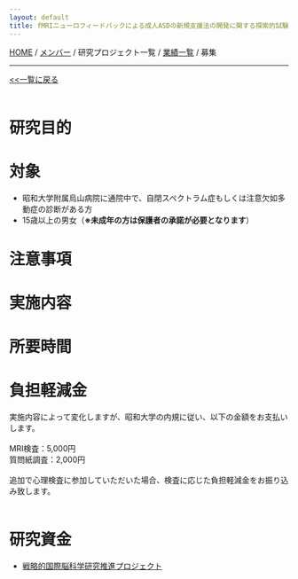 ```yaml
---
layout: default
title: fMRIニューロフィードバックによる成人ASDの新規支援法の開発に関する探索的試験
---
```

[HOME](https://middrshowa.github.io/) / [メンバー](./members.html) / 研究プロジェクト一覧 / [業績一覧](./publications.html) / 募集

---
[<<一覧に戻る](./research_project_list.html)<br><br>

# 研究目的

# 対象
- 昭和大学附属烏山病院に通院中で、自閉スペクトラム症もしくは注意欠如多動症の診断がある方
- 15歳以上の男女（<b>※未成年の方は保護者の承諾が必要となります</b>）

# 注意事項

# 実施内容


# 所要時間

# 負担軽減金
実施内容によって変化しますが、昭和大学の内規に従い、以下の金額をお支払いします。<br><br>
MRI検査：5,000円<br>
質問紙調査：2,000円<br><br>
追加で心理検査に参加していただいた場合、検査に応じた負担軽減金をお振り込み致します。<br><br>


# 研究資金
- [戦略的国際脳科学研究推進プロジェクト](https://brainminds-beyond.jp/ja/)